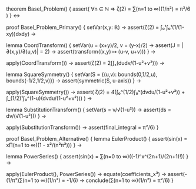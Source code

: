 theorem Basel_Problem() {
  assert(
    ∀n ∈ ℕ ⇒ ζ(2) = ∑(n=1 to ∞)(1/n²) = π²/6
  )
} ↔

proof Basel_Problem_Primary() {
  setVar(x,y: ℝ) →
  assert(ζ(2) = ∫₀¹∫₀¹(1/(1-xy))dxdy) →
  
  lemma CoordTransform() {
    setVar(u = (x+y)/2, v = (y-x)/2) →
    assert(J = |∂(x,y)/∂(u,v)| = 2) →
    assert(transform((x,y) ↦ (u-v, u+v)))
  } →
  
  apply(CoordTransform()) →
  assert(ζ(2) = 2∫∫ₛ(dudv/(1-u²+v²))) →
  
  lemma SquareSymmetry() {
    setVar(S = {(u,v): bounds(0,1/2,u), bounds(-1/2,1/2,v)}) →
    assert(symmetric(S, u-axis))
  } →
  
  apply(SquareSymmetry()) →
  assert(
    ζ(2) = 4(∫₀^(1/2)∫₀ᵘ(dvdu/(1-u²+v²)) + 
            ∫_(1/2)¹∫₀^(1-u)(dvdu/(1-u²+v²)))
  ) →
  
  lemma SubstitutionTransform() {
    setVar(s = v/√(1-u²)) →
    assert(ds = dv/(√(1-u²)))
  } →
  
  apply(SubstitutionTransform()) →
  assert(final_integral = π²/6)
}

proof Basel_Problem_Alternative() {
  lemma EulerProduct() {
    assert(sin(x) = x∏(n=1 to ∞)(1 - x²/(n²π²)))
  } →
  
  lemma PowerSeries() {
    assert(sin(x) = ∑(n=0 to ∞)((-1)ⁿx^(2n+1)/(2n+1)!))
  } →
  
  apply(EulerProduct(), PowerSeries()) →
  equate(coefficients_x³) →
  assert(-(1/π²)∑(n=1 to ∞)(1/n²) = -1/6) →
  conclude(∑(n=1 to ∞)(1/n²) = π²/6)
}